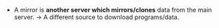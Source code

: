 - A mirror is **another server which mirrors/clones** data from the main server.
  -> A different source to download programs/data.